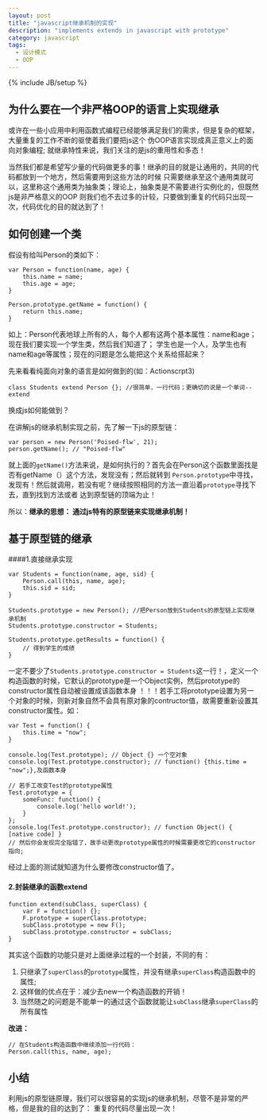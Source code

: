 ```yaml
---
layout: post
title: "javascript继承机制的实现"
description: "implements extends in javascript with prototype"
category: javascript 
tags:
  - 设计模式
  - OOP
---
```


{% include JB/setup %}

## 为什么要在一个非严格OOP的语言上实现继承

或许在一些小应用中利用函数式编程已经能够满足我们的需求，但是复杂的框架，大量重复的工作不断的驱使着我们要把js这个
伪OOP语言实现成真正意义上的面向对象编程;
就继承特性来说，我们关注的是js的重用性和多态！

当然我们都是希望写少量的代码做更多的事！继承的目的就是让通用的，共同的代码都放到一个地方，然后需要用到这些方法的时候
只需要继承至这个通用类就可以，这里称这个通用类为抽象类；理论上，抽象类是不需要进行实例化的，但既然js是非严格意义的OOP
则我们也不去过多的计较，只要做到重复的代码只出现一次，代码优化的目的就达到了！

## 如何创建一个类

假设有给叫Person的类如下：

    var Person = function(name, age) {
        this.name = name;
        this.age = age;
    }

    Person.prototype.getName = function() {
        return this.name;
    }

如上：Person代表地球上所有的人，每个人都有这两个基本属性：name和age；现在我们要实现一个学生类，然后我们知道了；
学生也是一个人，及学生也有name和age等属性；现在的问题是怎么能把这个关系给搭起来？

先来看看纯面向对象的语言是如何做到的(如：Actionscrpt3)

    class Students extend Person {}; //很简单，一行代码；更确切的说是一个单词--extend

换成js如何能做到？

<!--more-->
在讲解js的继承机制实现之前，先了解一下js的原型链：

    var person = new Person('Poised-flw', 21);
    person.getName(); // "Poised-flw"

就上面的`getName()`方法来说，是如何执行的？首先会在Person这个函数里面找是否有getName（）这个方法，发现没有；然后就转到
`Person.prototype`中寻找，发现有！然后就调用，若没有呢？继续按照相同的方法一直沿着`prototype`寻找下去，直到找到方法或者
达到原型链的顶端为止！

所以：__继承的思想： 通过js特有的原型链来实现继承机制！__

## 基于原型链的继承

####1.直接继承实现

    var Students = function(name, age, sid) {
        Person.call(this, name, age);
        this.sid = sid;
    }

    Students.prototype = new Person(); //把Person放到Students的原型链上实现继承机制
    Students.prototype.constructor = Students;

    Students.prototype.getResults = function() {
        // 得到学生的成绩
    }

一定不要少了`Students.prototype.constructor =
Students`这一行！，定义一个构造函数的时候，它默认的prototype是一个Object实例，然后prototype的constructor属性自动被设置成该函数本身
！！！若手工将prototype设置为另一个对象的时候，则新对象自然不会具有原对象的contructor值，故需要重新设置其constructor属性。如：

    var Test = function() {
        this.time = "now";
    }

    console.log(Test.prototype); // Object {} 一个空对象
    console.log(Test.prototype.constructor); // function() {this.time = "now";},及函数本身

    // 若手工改变Test的prototype属性
    Test.prototype = {
        someFunc: function() {
            console.log('hello world!');
        }
    };
    console.log(Test.prototype.constructor); // function Object() { [native code] }
    // 然后你会发现完全指错了，故手动更改prototype属性的时候需要更改它的constructor指向;

经过上面的测试就知道为什么要修改constructor值了。

#### 2.封装继承的函数extend

    function extend(subClass, superClass) {
        var F = function() {};
        F.prototype = superClass.prototype;
        subClass.prototype = new F();
        subClass.prototype.constructor = subClass;
    }

其实这个函数的功能只是对上面继承过程的一个封装，不同的有：

1. 只继承了`superClass`的`prototype`属性，并没有继承`superClass`构造函数中的属性;
2. 这样做的优点在于：减少去new一个构造函数的开销！
3. 当然随之的问题是不能单一的通过这个函数就能让`subClass`继承`superClass`的所有属性

__改进：__

    // 在Students构造函数中继续添加一行代码：
    Person.call(this, name, age);

## 小结

利用js的原型链原理，我们可以很容易的实现js的继承机制，尽管不是非常的严格，但是我的目的达到了：
重复的代码尽量出现一次！
